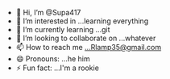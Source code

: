 - 👋 Hi, I’m @Supa417
- 👀 I’m interested in ...learning everything 
- 🌱 I’m currently learning ...git
- 💞️ I’m looking to collaborate on ...whatever 
- 📫 How to reach me ...Rlamp35@gmail.com 
- 😄 Pronouns: ...he him
- ⚡ Fun fact: ...I'm a rookie

<!---
Supa417/Supa417 is a ✨ special ✨ repository because its `README.md` (this file) appears on your GitHub profile.
You can click the Preview link to take a look at your changes.
--->
